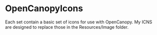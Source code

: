 # OpenCanopyIcons
Each set contain a basic set of icons for use with OpenCanopy.
My ICNS are designed to replace those in the Resources/Image folder.
